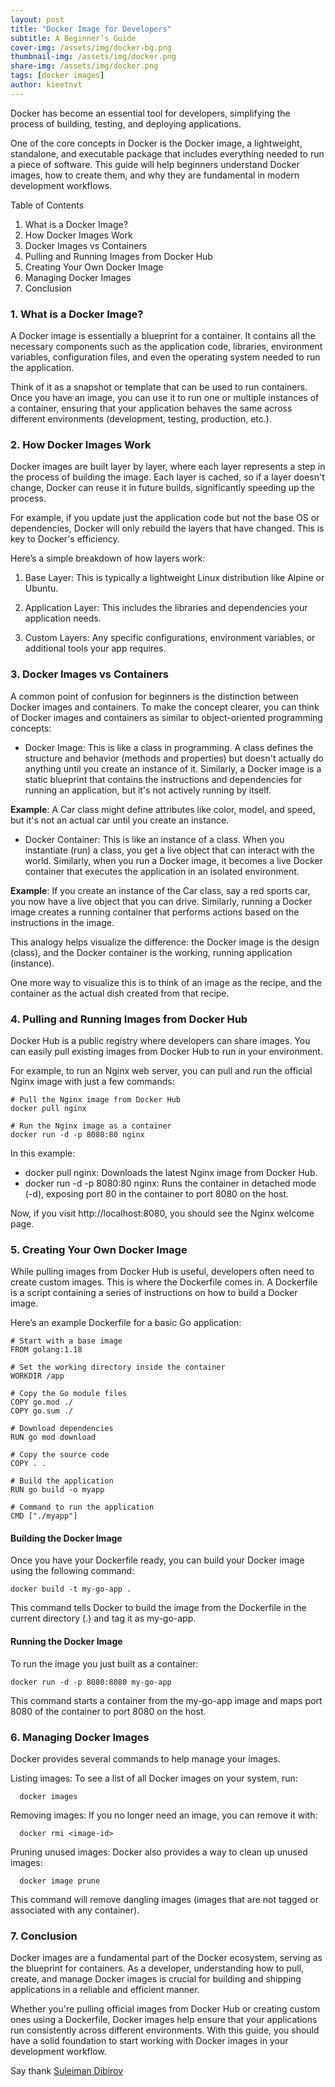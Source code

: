 ```yaml
---
layout: post
title: "Docker Image for Developers"
subtitle: A Beginner’s Guide
cover-img: /assets/img/docker-bg.png
thumbnail-img: /assets/img/docker.png
share-img: /assets/img/docker.png
tags: [docker images]
author: kieetnvt
---
```


Docker has become an essential tool for developers, simplifying the process of building, testing, and deploying applications.

One of the core concepts in Docker is the Docker image, a lightweight, standalone, and executable package that includes everything needed to run a piece of software. This guide will help beginners understand Docker images, how to create them, and why they are fundamental in modern development workflows.

Table of Contents
1. What is a Docker Image?
2. How Docker Images Work
3. Docker Images vs Containers
4. Pulling and Running Images from Docker Hub
5. Creating Your Own Docker Image
6. Managing Docker Images
7. Conclusion

### 1. What is a Docker Image?

A Docker image is essentially a blueprint for a container.
It contains all the necessary components such as the application code, libraries, environment variables, configuration files, and even the operating system needed to run the application.

Think of it as a snapshot or template that can be used to run containers.
Once you have an image, you can use it to run one or multiple instances of a container, ensuring that your application behaves the same across different environments (development, testing, production, etc.).

### 2. How Docker Images Work

Docker images are built layer by layer, where each layer represents a step in the process of building the image. Each layer is cached, so if a layer doesn't change, Docker can reuse it in future builds, significantly speeding up the process.

For example, if you update just the application code but not the base OS or dependencies, Docker will only rebuild the layers that have changed. This is key to Docker's efficiency.

Here’s a simple breakdown of how layers work:

1. Base Layer: This is typically a lightweight Linux distribution like Alpine or Ubuntu.

2. Application Layer: This includes the libraries and dependencies your application needs.

3. Custom Layers: Any specific configurations, environment variables, or additional tools your app requires.

### 3. Docker Images vs Containers

A common point of confusion for beginners is the distinction between Docker images and containers. To make the concept clearer, you can think of Docker images and containers as similar to object-oriented programming concepts:

- Docker Image: This is like a class in programming. A class defines the structure and behavior (methods and properties) but doesn't actually do anything until you create an instance of it. Similarly, a Docker image is a static blueprint that contains the instructions and dependencies for running an application, but it's not actively running by itself.

**Example**: A Car class might define attributes like color, model, and speed, but it's not an actual car until you create an instance.

- Docker Container: This is like an instance of a class. When you instantiate (run) a class, you get a live object that can interact with the world. Similarly, when you run a Docker image, it becomes a live Docker container that executes the application in an isolated environment.

**Example**: If you create an instance of the Car class, say a red sports car, you now have a live object that you can drive. Similarly, running a Docker image creates a running container that performs actions based on the instructions in the image.

This analogy helps visualize the difference: the Docker image is the design (class), and the Docker container is the working, running application (instance).

One more way to visualize this is to think of an image as the recipe, and the container as the actual dish created from that recipe.

### 4. Pulling and Running Images from Docker Hub

Docker Hub is a public registry where developers can share images. You can easily pull existing images from Docker Hub to run in your environment.

For example, to run an Nginx web server, you can pull and run the official Nginx image with just a few commands:

~~~
# Pull the Nginx image from Docker Hub
docker pull nginx

# Run the Nginx image as a container
docker run -d -p 8080:80 nginx
~~~

In this example:

- docker pull nginx: Downloads the latest Nginx image from Docker Hub.
- docker run -d -p 8080:80 nginx: Runs the container in detached mode (-d), exposing port 80 in the container to port 8080 on the host.

Now, if you visit http://localhost:8080, you should see the Nginx welcome page.

### 5. Creating Your Own Docker Image

While pulling images from Docker Hub is useful, developers often need to create custom images. This is where the Dockerfile comes in. A Dockerfile is a script containing a series of instructions on how to build a Docker image.

Here’s an example Dockerfile for a basic Go application:

~~~
# Start with a base image
FROM golang:1.18

# Set the working directory inside the container
WORKDIR /app

# Copy the Go module files
COPY go.mod ./
COPY go.sum ./

# Download dependencies
RUN go mod download

# Copy the source code
COPY . .

# Build the application
RUN go build -o myapp

# Command to run the application
CMD ["./myapp"]
~~~

#### Building the Docker Image

Once you have your Dockerfile ready, you can build your Docker image using the following command:

~~~
docker build -t my-go-app .
~~~

This command tells Docker to build the image from the Dockerfile in the current directory (.) and tag it as my-go-app.

#### Running the Docker Image

To run the image you just built as a container:

~~~
docker run -d -p 8080:8080 my-go-app
~~~

This command starts a container from the my-go-app image and maps port 8080 of the container to port 8080 on the host.

### 6. Managing Docker Images

Docker provides several commands to help manage your images.

Listing images: To see a list of all Docker images on your system, run:

~~~
  docker images
~~~

Removing images: If you no longer need an image, you can remove it with:

~~~
  docker rmi <image-id>
~~~

Pruning unused images: Docker also provides a way to clean up unused images:

~~~
  docker image prune
~~~

This command will remove dangling images (images that are not tagged or associated with any container).

### 7. Conclusion

Docker images are a fundamental part of the Docker ecosystem, serving as the blueprint for containers. As a developer, understanding how to pull, create, and manage Docker images is crucial for building and shipping applications in a reliable and efficient manner.

Whether you're pulling official images from Docker Hub or creating custom ones using a Dockerfile, Docker images help ensure that your applications run consistently across different environments. With this guide, you should have a solid foundation to start working with Docker images in your development workflow.

Say thank [Suleiman Dibirov](https://dev.to/idsulik/a-beginners-guide-to-docker-image-for-developers-27ic)